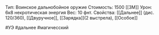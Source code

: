 Тип: Воинское дальнобойное оружие
Стоимость: 1500 [[ЗМ]]
Урон: 6к8 некротическая энергия
Вес: 10 фнт.
Свойства: [[Дальнее]] (дис. 120/360), [[Двуручное]], [[Зарядка]](2 выстрела), [[Особое]]

#УЭ #дальнее #магичесский